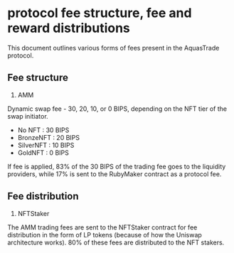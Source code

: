 # protocol fee structure, fee and reward distributions

This document outlines various forms of fees present in the AquasTrade protocol.

## Fee structure

1. AMM

Dynamic swap fee - 30, 20, 10, or 0 BIPS, depending on the NFT tier of the swap initiator.

- No NFT : 30 BIPS
- BronzeNFT : 20 BIPS
- SilverNFT : 10 BIPS
- GoldNFT : 0 BIPS

If fee is applied, 83% of the 30 BIPS of the trading fee goes to the liquidity providers, while 17% is sent to the RubyMaker contract as a protocol fee.

## Fee distribution

1. NFTStaker

The AMM trading fees are sent to the NFTStaker contract for fee distribution in the form of LP tokens (because of how the Uniswap architecture works).
80% of these fees are distributed to the NFT stakers.
